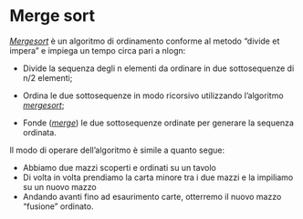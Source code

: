 # Merge sort

*[Mergesort](src/main/java/model/algorithm/Mergesort/MergeSort.java)* è un algoritmo di ordinamento conforme al metodo “divide et impera” e impiega un tempo circa pari a nlogn:

- Divide la sequenza degli n elementi da ordinare in due sottosequenze di n/2 elementi;

- Ordina le due sottosequenze in modo ricorsivo utilizzando l’algoritmo *[mergesort](https://github.com/FrancescoCalasso/Algorithms-and-Data-Structures-in-Java/blob/e24523e7728c51a2709b062477a9d5ca95035de8/src/main/java/model/algorithm/Mergesort/MergeSort.java#L63)*;

- Fonde (*[merge](https://github.com/FrancescoCalasso/Algorithms-and-Data-Structures-in-Java/blob/e24523e7728c51a2709b062477a9d5ca95035de8/src/main/java/model/algorithm/Mergesort/MergeSort.java#L10)*) le due sottosequenze ordinate per generare la sequenza ordinata.

Il modo di operare dell’algoritmo è simile a quanto segue: 

* Abbiamo due mazzi scoperti e ordinati su un tavolo
* Di volta in volta prendiamo la carta minore tra i due mazzi e la impiliamo su un nuovo mazzo 
* Andando avanti fino ad esaurimento carte, otterremo il nuovo mazzo “fusione” ordinato.

